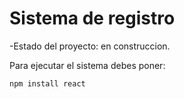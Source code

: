 <h1>Sistema de registro </h1>
-Estado del proyecto: en construccion.

Para ejecutar el sistema debes poner:

```npm install react```
